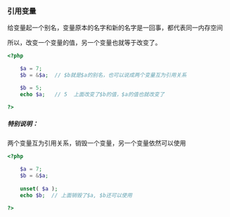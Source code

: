 ### 引用变量

给变量起一个别名，变量原本的名字和新的名字是一回事，都代表同一内存空间

所以，改变一个变量的值，另一个变量也就等于改变了。

```php
<?php

    $a = 7;
    $b = &$a;  // $b就是$a的别名，也可以说成两个变量互为引用关系

    $b = 5;
    echo $a;   // 5  上面改变了$b的值，$a的值也就改变了

?>
```

##### 特别说明：

两个变量互为引用关系，销毁一个变量，另一个变量依然可以使用

```php
<?php
    
    $a = 7;
    $b = &$a;
    
    unset( $a );
    echo $b;  // 上面销毁了$a, $b还可以使用

?>
```



